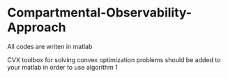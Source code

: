 # Compartmental-Observability-Approach
All codes are writen in matlab

CVX toolbox for solving convex optimization problems should be added to your matlab in order to use algorithm 1
